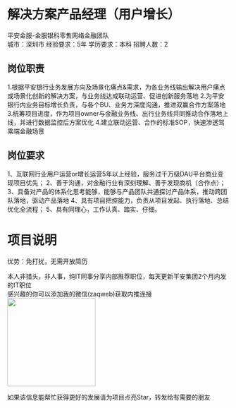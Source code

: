 # 解决方案产品经理（用户增长）
平安金服-金服银科零售网络金融团队  
城市：深圳市 经验要求：5年 学历要求：本科  招聘人数：2

## 岗位职责
1.根据平安银行业务发展方向及场景化痛点&需求，为各业务线输出解决用户痛点或场景化创新的解决方案，与业务线达成联动运营、促进创新服务落地
   2.为平安银行内业务目标增长负责，与各个BU、业务方深度沟通，推进双赢合作方案落地
   3.统筹项目进度，作为项目owner与金融业务线、出行业务线共同推动合作落地上线，并进行数据监控后方案优化
   4.建立联动运营、合作的标准SOP，快速渗透驾乘端金融场景

## 岗位要求
1、互联网行业用户运营or增长运营5年以上经验，服务过千万级DAU平台商业变现项目优先；
   2、善于沟通，对金融行业有深刻理解、善于发现商机（合作点）；
   3、具备对产品的体系化思考能够，能够与产品团队共通探讨产品体系，推动跨团队落地，驱动产品落地
   4、具有项目把控能力，负责从项目发起、执行落地、总结优化全流程；
   5、具有同理心，工作认真、踏实、仔细。

# 项目说明

优势：免打扰，无需开放简历

本人非猎头，非人事，纯IT同事分享内部推荐职位，每天更新平安集团2个月内发的IT职位  
感兴趣的你可以添加我的微信(zaqweb)获取内推连接  
<img src="https://github.com/zaqweb/PA-IT-JOBS/blob/master/WechatICode.jpeg"  height="200" width="200">

如果该信息能帮忙获得更好的发展请为项目点亮Star，转发给有需要的朋友




